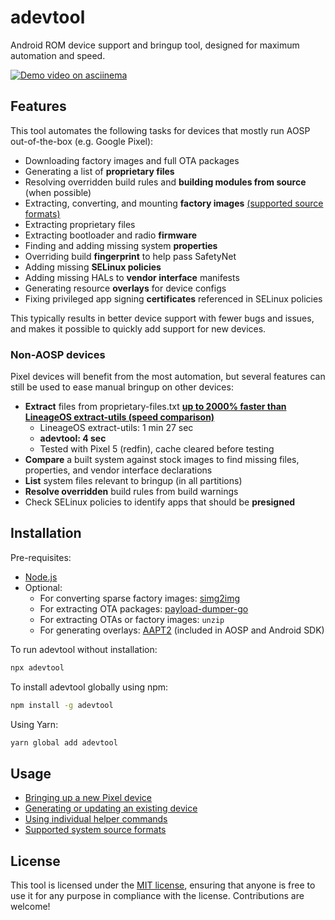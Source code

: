 # adevtool

Android ROM device support and bringup tool, designed for maximum automation and speed.

[![Demo video on asciinema](https://asciinema.org/a/kCWUN6XcyaDEU6bcoE65rVQrv.svg)](https://asciinema.org/a/kCWUN6XcyaDEU6bcoE65rVQrv)

## Features

This tool automates the following tasks for devices that mostly run AOSP out-of-the-box (e.g. Google Pixel):

- Downloading factory images and full OTA packages
- Generating a list of **proprietary files**
- Resolving overridden build rules and **building modules from source** (when possible)
- Extracting, converting, and mounting **factory images** [(supported source formats)](docs/system-source.md)
- Extracting proprietary files
- Extracting bootloader and radio **firmware**
- Finding and adding missing system **properties**
- Overriding build **fingerprint** to help pass SafetyNet
- Adding missing **SELinux policies**
- Adding missing HALs to **vendor interface** manifests
- Generating resource **overlays** for device configs
- Fixing privileged app signing **certificates** referenced in SELinux policies

This typically results in better device support with fewer bugs and issues, and makes it possible to quickly add support for new devices.

### Non-AOSP devices

Pixel devices will benefit from the most automation, but several features can still be used to ease manual bringup on other devices:

- **Extract** files from proprietary-files.txt **[up to 2000% faster than LineageOS extract-utils (speed comparison)](https://asciinema.org/a/eUMNIrKtBrln1CwE1zCUnJO8w)**
  - LineageOS extract-utils: 1 min 27 sec
  - **adevtool: 4 sec**
  - Tested with Pixel 5 (redfin), cache cleared before testing
- **Compare** a built system against stock images to find missing files, properties, and vendor interface declarations
- **List** system files relevant to bringup (in all partitions)
- **Resolve overridden** build rules from build warnings
- Check SELinux policies to identify apps that should be **presigned**

## Installation

Pre-requisites:

- [Node.js](https://nodejs.org/)
- Optional:
  - For converting sparse factory images: [simg2img](https://github.com/anestisb/android-simg2img)
  - For extracting OTA packages: [payload-dumper-go](https://github.com/ssut/payload-dumper-go)
  - For extracting OTAs or factory images: `unzip`
  - For generating overlays: [AAPT2](https://developer.android.com/studio/command-line/aapt2) (included in AOSP and Android SDK)

To run adevtool without installation:

```bash
npx adevtool
```

To install adevtool globally using npm:

```bash
npm install -g adevtool
```

Using Yarn:

```bash
yarn global add adevtool
```

## Usage

- [Bringing up a new Pixel device](docs/pixel-bringup.md)
- [Generating or updating an existing device](docs/pixel-generate.md)
- [Using individual helper commands](docs/commands.md)
- [Supported system source formats](docs/system-source.md)

## License

This tool is licensed under the [MIT license](LICENSE), ensuring that anyone is free to use it for any purpose in compliance with the license. Contributions are welcome!
